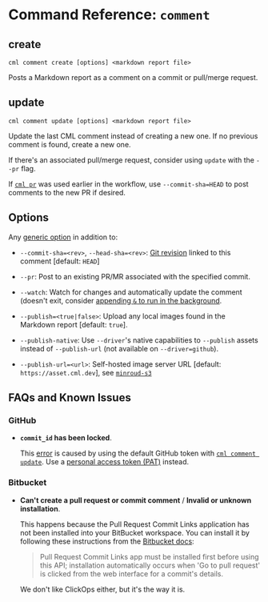 # Command Reference: `comment`

## create

```usage
cml comment create [options] <markdown report file>
```

Posts a Markdown report as a comment on a commit or pull/merge request.

## update

```usage
cml comment update [options] <markdown report file>
```

Update the last CML comment instead of creating a new one. If no previous
comment is found, create a new one.

<admon type="tip">

If there's an associated pull/merge request, consider using `update` with the
`--pr` flag.

</admon>

<admon type="tip">

If [`cml pr`](/doc/ref/pr) was used earlier in the workflow, use
`--commit-sha=HEAD` to post comments to the new PR if desired.

</admon>

## Options

Any [generic option](/doc/ref) in addition to:

- `--commit-sha=<rev>`, `--head-sha=<rev>`: [Git revision] linked to this
  comment [default: `HEAD`]

- `--pr`: Post to an existing PR/MR associated with the specified commit.

- `--watch`: Watch for changes and automatically update the comment (doesn't
  exit, consider [appending `&` to run in the background].

- `--publish=<true|false>`: Upload any local images found in the Markdown report
  [default: `true`].

- `--publish-native`: Use `--driver`'s native capabilities to `--publish` assets
  instead of `--publish-url` (not available on `--driver=github`).

- `--publish-url=<url>`: Self-hosted image server URL [default:
  `https://asset.cml.dev`], see [`minroud-s3`]

[git revision]: https://git-scm.com/docs/gitrevisions
[appending `&` to run in the background]:
  https://en.wikipedia.org/wiki/Job_control_(Unix)#Implementation
[`minroud-s3`]: https://github.com/iterative/minroud-s3

## FAQs and Known Issues

### GitHub

- **`commit_id` has been locked**.

  This [error] is caused by using the default GitHub token with
  [`cml comment update`](#update). Use a [personal access token (PAT)] instead.

[error]:
  https://github.community/t/comment-api-does-not-describe-commit-id-has-been-locked/159853/2
[personal access token (pat)]:
  /doc/self-hosted-runners?tab=GitHub#personal-access-token

### Bitbucket

- **Can't create a pull request or commit comment** / **Invalid or unknown
  installation**.

  This happens because the Pull Request Commit Links application has not been
  installed into your BitBucket workspace. You can install it by following these
  instructions from the [Bitbucket docs]:

  > Pull Request Commit Links app must be installed first before using this API;
  > installation automatically occurs when 'Go to pull request' is clicked from
  > the web interface for a commit's details.

  We don't like ClickOps either, but it's the way it is.

[bitbucket docs]:
  https://developer.atlassian.com/cloud/bitbucket/rest/api-group-pullrequests#api-repositories-workspace-repo-slug-commit-commit-pullrequests-get
